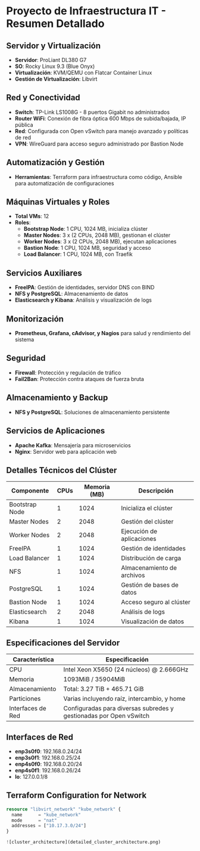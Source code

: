 # Proyecto de Infraestructura IT - Resumen Detallado

## Servidor y Virtualización
- **Servidor**: ProLiant DL380 G7
- **SO**: Rocky Linux 9.3 (Blue Onyx)
- **Virtualización**: KVM/QEMU con Flatcar Container Linux
- **Gestión de Virtualización**: Libvirt

## Red y Conectividad
- **Switch**: TP-Link LS1008G - 8 puertos Gigabit no administrados
- **Router WiFi**: Conexión de fibra óptica 600 Mbps de subida/bajada, IP pública
- **Red**: Configurada con Open vSwitch para manejo avanzado y políticas de red
- **VPN**: WireGuard para acceso seguro administrado por Bastion Node

## Automatización y Gestión
- **Herramientas**: Terraform para infraestructura como código, Ansible para automatización de configuraciones

## Máquinas Virtuales y Roles
- **Total VMs**: 12
- **Roles**:
  - **Bootstrap Node**: 1 CPU, 1024 MB, inicializa clúster
  - **Master Nodes**: 3 x (2 CPUs, 2048 MB), gestionan el clúster
  - **Worker Nodes**: 3 x (2 CPUs, 2048 MB), ejecutan aplicaciones
  - **Bastion Node**: 1 CPU, 1024 MB, seguridad y acceso
  - **Load Balancer**: 1 CPU, 1024 MB, con Traefik

## Servicios Auxiliares
- **FreeIPA**: Gestión de identidades, servidor DNS con BIND
- **NFS y PostgreSQL**: Almacenamiento de datos
- **Elasticsearch y Kibana**: Análisis y visualización de logs

## Monitorización
- **Prometheus, Grafana, cAdvisor, y Nagios** para salud y rendimiento del sistema

## Seguridad
- **Firewall**: Protección y regulación de tráfico
- **Fail2Ban**: Protección contra ataques de fuerza bruta

## Almacenamiento y Backup
- **NFS y PostgreSQL**: Soluciones de almacenamiento persistente

## Servicios de Aplicaciones
- **Apache Kafka**: Mensajería para microservicios
- **Nginx**: Servidor web para aplicación web

## Detalles Técnicos del Clúster
| Componente     | CPUs | Memoria (MB) | Descripción                  |
| -------------- | ---- | ------------ | ---------------------------- |
| Bootstrap Node | 1    | 1024         | Inicializa el clúster        |
| Master Nodes   | 2    | 2048         | Gestión del clúster          |
| Worker Nodes   | 2    | 2048         | Ejecución de aplicaciones    |
| FreeIPA        | 1    | 1024         | Gestión de identidades       |
| Load Balancer  | 1    | 1024         | Distribución de carga        |
| NFS            | 1    | 1024         | Almacenamiento de archivos   |
| PostgreSQL     | 1    |1024         | Gestión de bases de datos            |
| Bastion Node | 1    | 1024         | Acceso seguro al clúster              |
| Elasticsearch| 2    | 2048         | Análisis de logs                      |
| Kibana       | 1    | 1024         | Visualización de datos                |

## Especificaciones del Servidor
| Característica         | Especificación                              |
|------------------------|---------------------------------------------|
| CPU                    | Intel Xeon X5650 (24 núcleos) @ 2.666GHz    |
| Memoria                | 1093MiB / 35904MiB                          |
| Almacenamiento         | Total: 3.27 TiB + 465.71 GiB                |
| Particiones            | Varias incluyendo raíz, intercambio, y home |
| Interfaces de Red      | Configuradas para diversas subredes y gestionadas por Open vSwitch |

## Interfaces de Red
- **enp3s0f0**: 192.168.0.24/24
- **enp3s0f1**: 192.168.0.25/24
- **enp4s0f0**: 192.168.0.20/24
- **enp4s0f1**: 192.168.0.26/24
- **lo**: 127.0.0.1/8

## Terraform Configuration for Network
```terraform
resource "libvirt_network" "kube_network" {
  name      = "kube_network"
  mode      = "nat"
  addresses = ["10.17.3.0/24"]
}

![cluster_architecture](detailed_cluster_architecture.png)